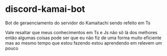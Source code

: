# discord-kamai-bot
Bot de geraenciamento do servidor do Kamaitachi sendo refeito em Ts


Vale resaltar que meus conhecimentos em Ts e Js não sõ lá dos melhores então algumas coisas pode ser que eu não fiz de uma forma muito eficiente mas ao mesmo tempo que estou fazendo estou aprendendo em relevem um pouco

